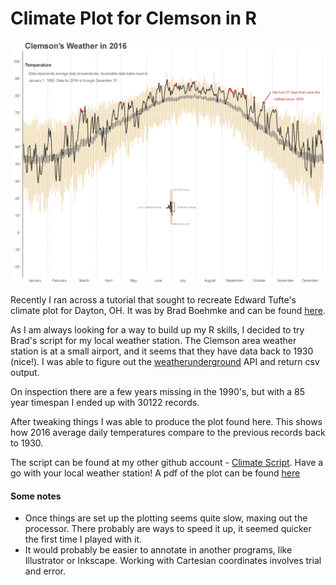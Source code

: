 # Climate Plot for Clemson in R
<div style="text-align: center;"><img src="/assests/Clemson-2016.jpg" alt="Drawing" style="width: 1000px;"/></div>


Recently I ran across a tutorial that sought to recreate Edward Tufte's climate plot for Dayton, OH. It was by Brad Boehmke and can be found [here](https://rpubs.com/bradleyboehmke/weather_graphic).

As I am always looking for a way to build up my R skills, I decided to try Brad's script for my local weather station. The Clemson area weather station is at a small airport, and it seems that they have data back to 1930 (nice!). I was able to figure out the [weatherunderground](weatherunderground.com) API and return csv output.

On inspection there are a few years missing in the 1990's, but with a 85 year timespan I ended up with 30122 records.

After tweaking things I was able to produce the plot found here. This shows how 2016 average daily temperatures compare to the previous records back to 1930.



The script can be found at my other github account - [Climate Script](https://github.com/ogletrees/ClimateStudy). Have a go with your local weather station! A pdf of the plot can be found [here](https://github.com/scottogletree/scottogletree.github.io/raw/master/assests/Clemson-2016.pdf)

#### Some notes
- Once things are set up the plotting seems quite slow, maxing out the processor. There probably are ways to speed it up, it seemed quicker the first time I played with it.
- It would probably be easier to annotate in another programs, like Illustrator or Inkscape. Working with Cartesian coordinates involves trial and error.
